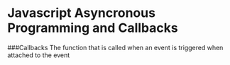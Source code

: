 # Javascript Asyncronous Programming and Callbacks

###Callbacks
The function that is called when an event is triggered when attached to the event

